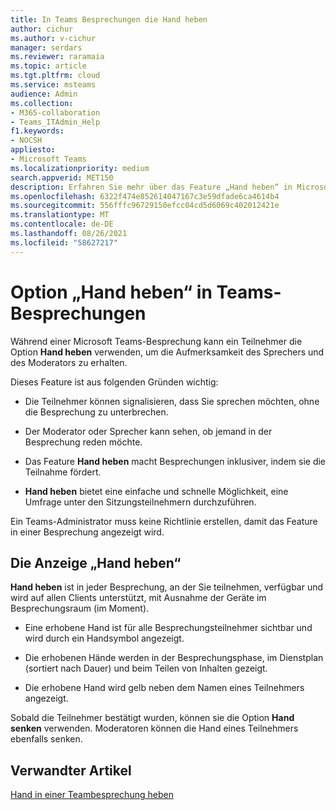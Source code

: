 ```yaml
---
title: In Teams Besprechungen die Hand heben
author: cichur
ms.author: v-cichur
manager: serdars
ms.reviewer: raramaia
ms.topic: article
ms.tgt.pltfrm: cloud
ms.service: msteams
audience: Admin
ms.collection:
- M365-collaboration
- Teams_ITAdmin_Help
f1.keywords:
- NOCSH
appliesto:
- Microsoft Teams
ms.localizationpriority: medium
search.appverid: MET150
description: Erfahren Sie mehr über das Feature „Hand heben“ in Microsoft Teams-Besprechungen.
ms.openlocfilehash: 6322f474e852614047167c3e59dfade6ca4614b4
ms.sourcegitcommit: 556fffc96729150efcc04cd5d6069c402012421e
ms.translationtype: MT
ms.contentlocale: de-DE
ms.lasthandoff: 08/26/2021
ms.locfileid: "58627217"
---
```

# <a name="raise-your-hand-option-in-teams-meetings"></a>Option „Hand heben“ in Teams-Besprechungen

Während einer Microsoft Teams-Besprechung kann ein Teilnehmer die Option **Hand heben** verwenden, um die Aufmerksamkeit des Sprechers und des Moderators zu erhalten.

Dieses Feature ist aus folgenden Gründen wichtig:

- Die Teilnehmer können signalisieren, dass Sie sprechen möchten, ohne die Besprechung zu unterbrechen.

- Der Moderator oder Sprecher kann sehen, ob jemand in der Besprechung reden möchte.  

- Das Feature **Hand heben** macht Besprechungen inklusiver, indem sie die Teilnahme fördert.

- **Hand heben** bietet eine einfache und schnelle Möglichkeit, eine Umfrage unter den Sitzungsteilnehmern durchzuführen.

Ein Teams-Administrator muss keine Richtlinie erstellen, damit das Feature in einer Besprechung angezeigt wird.

## <a name="raise-your-hand-display"></a>Die Anzeige „Hand heben“

**Hand heben** ist in jeder Besprechung, an der Sie teilnehmen, verfügbar und wird auf allen Clients unterstützt, mit Ausnahme der Geräte im Besprechungsraum (im Moment).

- Eine erhobene Hand ist für alle Besprechungsteilnehmer sichtbar und wird durch ein Handsymbol angezeigt.

- Die erhobenen Hände werden in der Besprechungsphase, im Dienstplan (sortiert nach Dauer) und beim Teilen von Inhalten gezeigt.

- Die erhobene Hand wird gelb neben dem Namen eines Teilnehmers angezeigt.

Sobald die Teilnehmer bestätigt wurden, können sie die Option **Hand senken** verwenden. Moderatoren können die Hand eines Teilnehmers ebenfalls senken.

## <a name="related-article"></a>Verwandter Artikel

[Hand in einer Teambesprechung heben](https://support.office.com/article/raise-your-hand-in-a-teams-meeting-bb2dd8e1-e6bd-43a6-85cf-30822667b372?ui=en-US&rs=en-US&ad=US)
